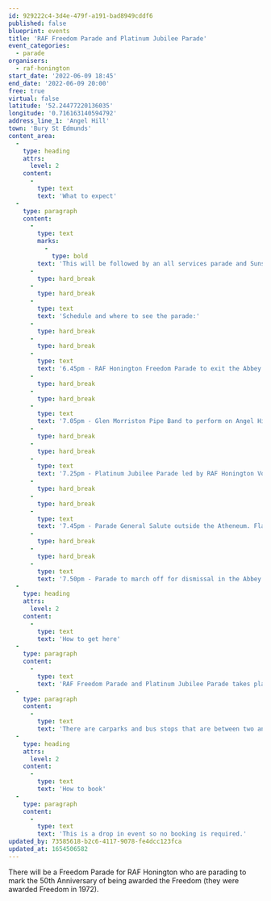 ```yaml
---
id: 929222c4-3d4e-479f-a191-bad8949cddf6
published: false
blueprint: events
title: 'RAF Freedom Parade and Platinum Jubilee Parade'
event_categories:
  - parade
organisers:
  - raf-honington
start_date: '2022-06-09 18:45'
end_date: '2022-06-09 20:00'
free: true
virtual: false
latitude: '52.24477220136035'
longitude: '0.716163140594792'
address_line_1: 'Angel Hill'
town: 'Bury St Edmunds'
content_area:
  -
    type: heading
    attrs:
      level: 2
    content:
      -
        type: text
        text: 'What to expect'
  -
    type: paragraph
    content:
      -
        type: text
        marks:
          -
            type: bold
        text: 'This will be followed by an all services parade and Sunset Ceremony on Angel Hill, Bury St Edmunds for H.M. The Queen’s Platinum Jubilee.'
      -
        type: hard_break
      -
        type: hard_break
      -
        type: text
        text: 'Schedule and where to see the parade:'
      -
        type: hard_break
      -
        type: hard_break
      -
        type: text
        text: '6.45pm - RAF Honington Freedom Parade to exit the Abbey Gardens led by the RAF Honington Voluntary Band, to mark the 50th Anniversary of their award. The Parade will march up Abbeygate Street and around Cornhill before returning to the Abbey Gardens.'
      -
        type: hard_break
      -
        type: hard_break
      -
        type: text
        text: '7.05pm - Glen Morriston Pipe Band to perform on Angel Hill, before forming up for the Sunset Ceremony.'
      -
        type: hard_break
      -
        type: hard_break
      -
        type: text
        text: '7.25pm - Platinum Jubilee Parade led by RAF Honington Voluntary Band, and to include Navy, Army, RAF and Cadets, will exit the Abbey Gardens to form up on Angel Hill for the Sunset Ceremony.'
      -
        type: hard_break
      -
        type: hard_break
      -
        type: text
        text: '7.45pm - Parade General Salute outside the Atheneum. Flag Lowered for Sunset Ceremony. Apache helicopter Flypast.'
      -
        type: hard_break
      -
        type: hard_break
      -
        type: text
        text: '7.50pm - Parade to march off for dismissal in the Abbey Gardens'
  -
    type: heading
    attrs:
      level: 2
    content:
      -
        type: text
        text: 'How to get here'
  -
    type: paragraph
    content:
      -
        type: text
        text: 'RAF Freedom Parade and Platinum Jubilee Parade takes place at Angel Hill in Bury St Edmunds.'
  -
    type: paragraph
    content:
      -
        type: text
        text: 'There are carparks and bus stops that are between two and three minutes walk from the event.'
  -
    type: heading
    attrs:
      level: 2
    content:
      -
        type: text
        text: 'How to book'
  -
    type: paragraph
    content:
      -
        type: text
        text: 'This is a drop in event so no booking is required.'
updated_by: 73585618-b2c6-4117-9078-fe4dcc123fca
updated_at: 1654506582
---
```

There will be a Freedom Parade for RAF Honington who are parading to mark the 50th Anniversary of being awarded the Freedom (they were awarded Freedom in 1972).